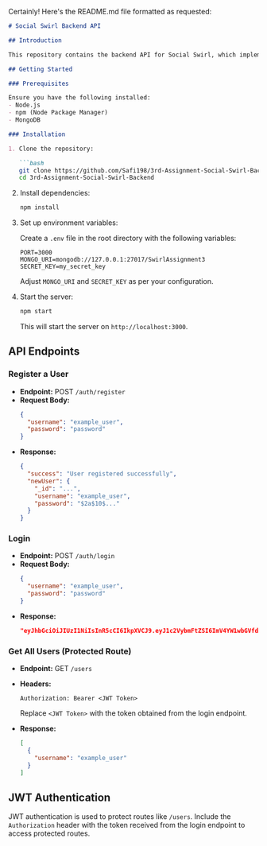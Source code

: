 Certainly! Here's the README.md file formatted as requested:

```markdown
# Social Swirl Backend API

## Introduction

This repository contains the backend API for Social Swirl, which implements user authentication using JSON Web Tokens (JWT).

## Getting Started

### Prerequisites

Ensure you have the following installed:
- Node.js
- npm (Node Package Manager)
- MongoDB

### Installation

1. Clone the repository:

   ```bash
   git clone https://github.com/Safi198/3rd-Assignment-Social-Swirl-Backend.git
   cd 3rd-Assignment-Social-Swirl-Backend
   ```

2. Install dependencies:

   ```bash
   npm install
   ```

3. Set up environment variables:
   
   Create a `.env` file in the root directory with the following variables:
   
   ```plaintext
   PORT=3000
   MONGO_URI=mongodb://127.0.0.1:27017/SwirlAssignment3
   SECRET_KEY=my_secret_key
   ```

   Adjust `MONGO_URI` and `SECRET_KEY` as per your configuration.

4. Start the server:

   ```bash
   npm start
   ```

   This will start the server on `http://localhost:3000`.

## API Endpoints

### Register a User

- **Endpoint:** POST `/auth/register`
- **Request Body:**
  ```json
  {
    "username": "example_user",
    "password": "password"
  }
  ```
- **Response:**
  ```json
  {
    "success": "User registered successfully",
    "newUser": {
      "_id": "...",
      "username": "example_user",
      "password": "$2a$10$..."
    }
  }
  ```

### Login

- **Endpoint:** POST `/auth/login`
- **Request Body:**
  ```json
  {
    "username": "example_user",
    "password": "password"
  }
  ```
- **Response:**
  ```json
  "eyJhbGciOiJIUzI1NiIsInR5cCI6IkpXVCJ9.eyJ1c2VybmFtZSI6ImV4YW1wbGVfdXNlciIsImlhdCI6MTYyNjMwNjYzMCwiZXhwIjoxNjI2MzA2OTMwfQ.knHwB1mbvI4XJ6BnSdPYHyFtLbkNsc7a4l29s6XQqdo"
  ```

### Get All Users (Protected Route)

- **Endpoint:** GET `/users`
- **Headers:** 
  ```
  Authorization: Bearer <JWT Token>
  ```

  Replace `<JWT Token>` with the token obtained from the login endpoint.

- **Response:**
  ```json
  [
    {
      "username": "example_user"
    }
  ]
  ```

## JWT Authentication

JWT authentication is used to protect routes like `/users`. Include the `Authorization` header with the token received from the login endpoint to access protected routes.